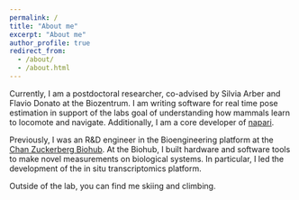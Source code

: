 ```yaml
---
permalink: /
title: "About me"
excerpt: "About me"
author_profile: true
redirect_from: 
  - /about/
  - /about.html
---
```


Currently, I am a postdoctoral researcher, co-advised by Silvia Arber and Flavio Donato at the Biozentrum. I am writing software for real time pose estimation in support of the labs goal of understanding how mammals learn to locomote and navigate. Additionally, I am a core developer of [napari](https://github.com/napari/napari).

Previously, I was an R&D engineer in the Bioengineering platform at the [Chan Zuckerberg Biohub](https://www.czbiohub.org/). At the Biohub, I built hardware and software tools to make novel measurements on biological systems. In particular, I led the development of the in situ transcriptomics platform.


Outside of the lab, you can find me skiing and climbing.